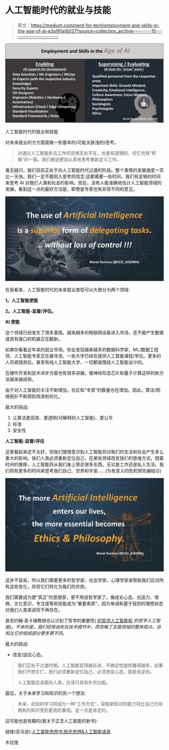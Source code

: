 # 人工智能时代的就业与技能

> 原文：<https://medium.com/nerd-for-tech/employment-and-skills-in-the-age-of-ai-e3a191a0b137?source=collection_archive---------15----------------------->

![](img/15769b2669046a11b0d6b450e77b72a1.png)

人工智能时代的就业和技能

对未来就业的方方面面做一些基本的(可能太肤浅的)思考。

> 对通过人工智能失去工作的恐惧无处不在，也是有道理的，但它也有“积极”的一面。我们被迫更加认真地思考重新定义工作。

毫无疑问，我们目前正处于向人工智能时代过渡的阶段。整个事情的发展速度一天比一天快。我们一定不能陷入思考的信念:这都需要一些时间，我们有足够的时间来思考 AI 对我们人类和社会的影响。现在，没有人能准确地估计人工智能领域的发展。看到这一点的最好方法是，即使是专家也有非常不同的意见。

![](img/b698724539a77df232007f31f3ca42fa.png)

在我看来，人工智能时代的未来就业类型可以大致分为两个领域:

**1。人工智能使能**

**2。人工智能-监督/评估。**

**AI 使能**

这个领域已经发生了很多事情。越来越多的物联网设备进入市场，还不能产生数据或具有接口的机器正在翻新。

如果你看看近年来的就业市场，你会发现越来越多的数据科学家，ML/数据工程师，人工智能专家正在被寻求。一些大学已经在提供人工智能课程/学位。更多的人将紧随其后。甚至有纯人工智能大学，一切都是围绕人工智能设计的。

在硬件开发和技术进步方面也有很多进展。像神经形态芯片和量子计算这样的新方法越来越成熟。

由于对人工智能的关注不断增加，社区和“专家”的数量也在增加。因此，算法/网络拓扑不断得到改进和优化。

最大的挑战:

1.  让算法更高效、更透明(可解释的人工智能)、更公平
2.  标准
3.  安全性

**人工智能-监督/评估**

这里看起来还不太好，但我们慢慢意识到人工智能将对我们的生活和社会产生多么重大的影响。我们人类必须重新定位自己，在某些领域改变我们的思维方式。随着时间的推移，人工智能将从我们身上带走很多东西。无论是工作还是私人生活。我们将有更多的时间来思考我们自己、世界和宇宙……(为有意义的危机预先编程😉)

![](img/26e346aa689251cd52847da354d60d5f.png)

这并不容易，所以我们需要更多的哲学家、社会学家、心理学家来帮助我们应对所有这些变化，并将它们转化为我们的优势。

我们需要成为更“真正”的思想家，更不用说哲学家了。像成长心态、创造力、情商、文化意识、专注度等软技能成为“重要素质”，因为单调和基于规则的理想状态对我们人类来说将不再存在。

甚至约翰·麦卡锡教授也认识到了哲学的重要性( [的哲学人工智能和](http://jmc.stanford.edu/articles/aiphil2.html) *的哲学人工智能)。不幸的是，我们经常迷失在技术细节中，而忽略了主题领域的整体观点。总和比它的组成部分更多更不同。*

最大的挑战:

*   改变/适应心态。

> 我们正处于过渡时期。人工智能变得越先进，不确定性就传播得越多。如果我们不想灭亡，我们必须重新定位自己，必须改变心态。那是肯定的。
> 
> 人工智能应该面向人类，应该只具有补充功能。

最后，关于未来学习和知识的另一个想法:

> 未来，此刻的学习将成为一种“工作方式”，获取新知识的能力将比自己已经拥有的知识受到更高的重视。这一点是肯定的。

这可能也是有趣的(我关于正念人工智能的新书):

链接(亚马逊):[人工智能思想书:励志思想&人工智能语录](https://www.amazon.com/gp/product/B08Z4BWN1X/ref=dbs_a_def_rwt_bibl_vppi_i0)

木拉提